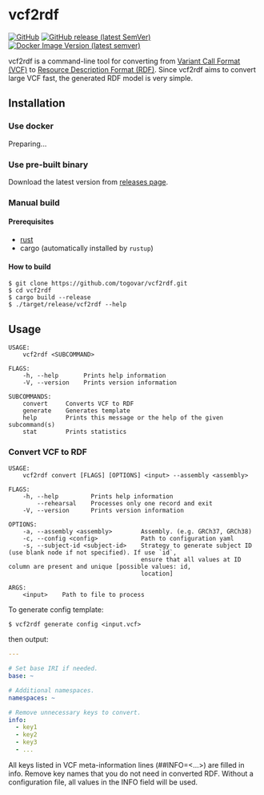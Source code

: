 # vcf2rdf

[![GitHub](https://img.shields.io/github/license/togovar/vcf2rdf)](https://github.com/togovar/vcf2rdf/blob/main/LICENSE)
[![GitHub release (latest SemVer)](https://img.shields.io/github/v/release/togovar/vcf2rdf?logo=github)](https://github.com/togovar/vcf2rdf/releases)
[![Docker Image Version (latest semver)](https://img.shields.io/docker/v/togovar/vcf2rdf?logo=docker)](https://hub.docker.com/r/togovar/vcf2rdf)

vcf2rdf is a command-line tool for converting from [Variant Call Format (VCF)](https://en.wikipedia.org/wiki/Variant_Call_Format) to [Resource Description Format (RDF)](https://en.wikipedia.org/wiki/Resource_Description_Framework).
Since vcf2rdf aims to convert large VCF fast, the generated RDF model is very simple.

## Installation

### Use docker

Preparing...

### Use pre-built binary

Download the latest version from [releases page](https://github.com/togovar/vcf2rdf/releases).

### Manual build

#### Prerequisites

- [rust](https://www.rust-lang.org)
- cargo (automatically installed by `rustup`)

#### How to build

```shell
$ git clone https://github.com/togovar/vcf2rdf.git
$ cd vcf2rdf
$ cargo build --release
$ ./target/release/vcf2rdf --help
```

## Usage

```
USAGE:
    vcf2rdf <SUBCOMMAND>

FLAGS:
    -h, --help       Prints help information
    -V, --version    Prints version information

SUBCOMMANDS:
    convert     Converts VCF to RDF
    generate    Generates template
    help        Prints this message or the help of the given subcommand(s)
    stat        Prints statistics
```

### Convert VCF to RDF

```
USAGE:
    vcf2rdf convert [FLAGS] [OPTIONS] <input> --assembly <assembly>

FLAGS:
    -h, --help         Prints help information
        --rehearsal    Processes only one record and exit
    -V, --version      Prints version information

OPTIONS:
    -a, --assembly <assembly>        Assembly. (e.g. GRCh37, GRCh38)
    -c, --config <config>            Path to configuration yaml
    -s, --subject-id <subject-id>    Strategy to generate subject ID (use blank node if not specified). If use `id`,
                                     ensure that all values at ID column are present and unique [possible values: id,
                                     location]

ARGS:
    <input>    Path to file to process
```

To generate config template:

```
$ vcf2rdf generate config <input.vcf>
```

then output:

```yaml
---

# Set base IRI if needed.
base: ~

# Additional namespaces.
namespaces: ~

# Remove unnecessary keys to convert.
info:
  - key1
  - key2
  - key3
  - ...
```

All keys listed in VCF meta-information lines (##INFO=<...>) are filled in info.
Remove key names that you do not need in converted RDF.
Without a configuration file, all values in the INFO field will be used.
